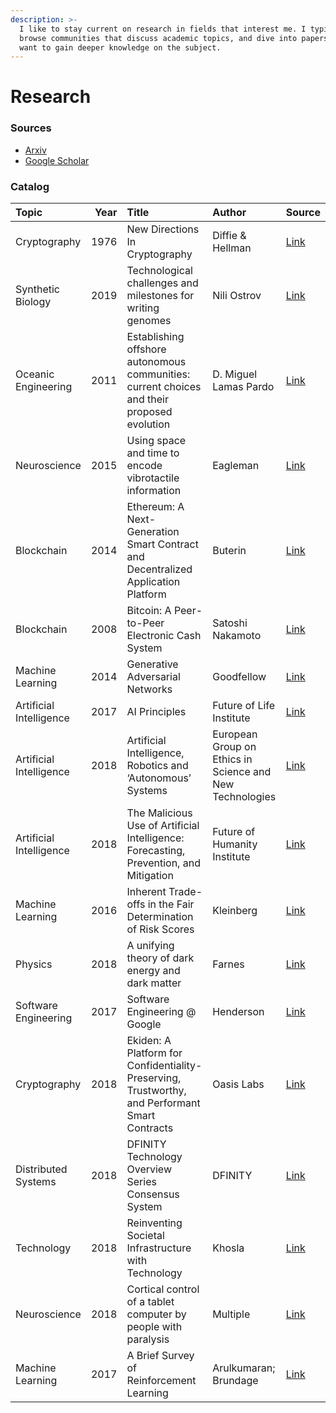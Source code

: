 ```yaml
---
description: >-
  I like to stay current on research in fields that interest me. I typically
  browse communities that discuss academic topics, and dive into papers if I
  want to gain deeper knowledge on the subject.
---
```


# Research

### Sources

* [Arxiv](http://www.arxiv-sanity.com/search?q=machine+learning)
* [Google Scholar ](https://scholar.google.com/)

### Catalog

| Topic | Year | Title | Author | Source |
| :--- | ---: | :--- | :--- | :--- |
| Cryptography | 1976 | New Directions In Cryptography | Diffie & Hellman | [Link](https://ee.stanford.edu/~hellman/publications/24.pdf) |
| Synthetic Biology | 2019 | Technological challenges and milestones for writing genomes | Nili Ostrov | [Link](https://sci-hub.tw/downloads/2019-10-17/86/10.1126@science.aay0339.pdf) |
| Oceanic Engineering | 2011 | Establishing offshore autonomous communities: current choices and their proposed evolution | D. Miguel Lamas Pardo | [Link](http://seasteadingorg.wpengine.com/wp-content/uploads/2015/12/Miguel-Lamas-Establishment-of-Autonomous-Ocean-Communities-English.pdf) |
| Neuroscience | 2015 | Using space and time to encode vibrotactile information | Eagleman | [Link](https://link.springer.com/article/10.1007%2Fs00221-015-4346-1) |
| Blockchain | 2014 | Ethereum: A Next-Generation Smart Contract and Decentralized Application Platform | Buterin | [Link](https://github.com/ethereum/wiki/wiki/White-Paper#alternative-blockchain-applications) |
| Blockchain | 2008 | Bitcoin: A Peer-to-Peer Electronic Cash System | Satoshi Nakamoto | [Link](https://bitcoin.org/bitcoin.pdf?) |
| Machine Learning | 2014 | Generative Adversarial Networks | Goodfellow | [Link](https://arxiv.org/abs/1406.2661) |
| Artificial Intelligence | 2017 | AI Principles | Future of Life Institute | [Link](https://futureoflife.org/ai-principles/) |
| Artificial Intelligence | 2018 | Artificial Intelligence, Robotics and ‘Autonomous’ Systems | European Group on Ethics in Science and New Technologies | [Link](https://ec.europa.eu/research/ege/pdf/ege_ai_statement_2018.pdf) |
| Artificial Intelligence | 2018 | The Malicious Use of Artificial Intelligence: Forecasting, Prevention, and Mitigation | Future of Humanity Institute | [Link](https://arxiv.org/ftp/arxiv/papers/1802/1802.07228.pdf) |
| Machine Learning | 2016 | Inherent Trade-offs in the Fair Determination of Risk Scores | Kleinberg | [Link](https://arxiv.org/abs/1609.05807) |
| Physics | 2018 | A unifying theory of dark energy and dark matter | Farnes | [Link](https://arxiv.org/pdf/1712.07962.pdf) |
| Software Engineering | 2017 | Software Engineering @ Google | Henderson | [Link](https://arxiv.org/ftp/arxiv/papers/1702/1702.01715.pdf) |
| Cryptography | 2018 | Ekiden: A Platform for Confidentiality-Preserving, Trustworthy, and Performant Smart Contracts | Oasis Labs | [Link](https://arxiv.org/pdf/1804.05141.pdf) |
| Distributed Systems | 2018 | DFINITY Technology Overview Series Consensus System | DFINITY | [Link](https://dfinity.org/static/dfinity-consensus-0325c35128c72b42df7dd30c22c41208.pdf) |
| Technology | 2018 | Reinventing Societal Infrastructure with Technology | Khosla | [Link](https://medium.com/@vkhosla/reinventing-societal-infrastructure-with-technology-f71e0d4f2355) |
| Neuroscience | 2018 | Cortical control of a tablet computer by people with paralysis | Multiple | [Link](https://web.stanford.edu/~shenoy/GroupPublications/NuyujukianEtAlPLoSOne2018.pdf) |
| Machine Learning | 2017 | A Brief Survey of Reinforcement Learning | Arulkumaran; Brundage | [Link](https://arxiv.org/abs/1708.05866v2) |

